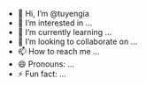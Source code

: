 - 👋 Hi, I’m @tuyengia
- 👀 I’m interested in ...
- 🌱 I’m currently learning ...
- 💞️ I’m looking to collaborate on ...
- 📫 How to reach me ...
- 😄 Pronouns: ...
- ⚡ Fun fact: ...

<!---
tuyengia/tuyengia is a ✨ special ✨ repository because its `README.md` (this file) appears on your GitHub profile.
You can click the Preview link to take a look at your changes.
--->
